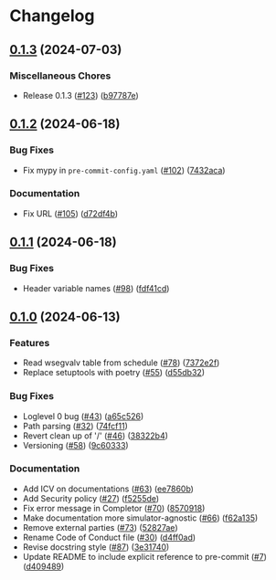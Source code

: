 # Changelog

## [0.1.3](https://github.com/equinor/completor/compare/v0.1.2...v0.1.3) (2024-07-03)


### Miscellaneous Chores

* Release 0.1.3 ([#123](https://github.com/equinor/completor/issues/123)) ([b97787e](https://github.com/equinor/completor/commit/b97787e074f43148f098ee10cca8709e1d12d5d7))

## [0.1.2](https://github.com/equinor/completor/compare/v0.1.1...v0.1.2) (2024-06-18)


### Bug Fixes

* Fix mypy in `pre-commit-config.yaml` ([#102](https://github.com/equinor/completor/issues/102)) ([7432aca](https://github.com/equinor/completor/commit/7432aca0556289a16d0426331b350b99bc9c4239))


### Documentation

* Fix URL ([#105](https://github.com/equinor/completor/issues/105)) ([d72df4b](https://github.com/equinor/completor/commit/d72df4b513b60ee805f5a8148bee04789d465cf6))

## [0.1.1](https://github.com/equinor/completor/compare/v0.1.0...v0.1.1) (2024-06-18)


### Bug Fixes

* Header variable names ([#98](https://github.com/equinor/completor/issues/98)) ([fdf41cd](https://github.com/equinor/completor/commit/fdf41cd05758ee5a8b8d68339ffa4b6af3b5ff44))

## [0.1.0](https://github.com/equinor/completor/compare/v0.0.1...v0.1.0) (2024-06-13)


### Features

* Read wsegvalv table from schedule ([#78](https://github.com/equinor/completor/issues/78)) ([7372e2f](https://github.com/equinor/completor/commit/7372e2f3698d8476df541737ec72f60bafee2a28))
* Replace setuptools with poetry ([#55](https://github.com/equinor/completor/issues/55)) ([d55db32](https://github.com/equinor/completor/commit/d55db323232f3417b817d9b127bb6fa99759c36e))


### Bug Fixes

* Loglevel 0 bug ([#43](https://github.com/equinor/completor/issues/43)) ([a65c526](https://github.com/equinor/completor/commit/a65c52653a83e027d171e126b301b83a36b651ba))
* Path parsing ([#32](https://github.com/equinor/completor/issues/32)) ([74fcf11](https://github.com/equinor/completor/commit/74fcf11c597557e1fc9215ac6e5dcd6a83c47ff4))
* Revert clean up of '/' ([#46](https://github.com/equinor/completor/issues/46)) ([38322b4](https://github.com/equinor/completor/commit/38322b4b5833fa15b138305579322d7ec9572390))
* Versioning ([#58](https://github.com/equinor/completor/issues/58)) ([9c60333](https://github.com/equinor/completor/commit/9c603337307989656c0a9c915a7ea7d417f3928a))


### Documentation

* Add ICV on documentations ([#63](https://github.com/equinor/completor/issues/63)) ([ee7860b](https://github.com/equinor/completor/commit/ee7860b000fd8bd15440e9f19c09384bbcb7f591))
* Add Security policy ([#27](https://github.com/equinor/completor/issues/27)) ([f5255de](https://github.com/equinor/completor/commit/f5255de00b86d521e1497c028129c14177b9baa6))
* Fix error message in Completor ([#70](https://github.com/equinor/completor/issues/70)) ([8570918](https://github.com/equinor/completor/commit/85709180c773fbed30670ed95736ac6521c6e586))
* Make documentation more simulator-agnostic ([#66](https://github.com/equinor/completor/issues/66)) ([f62a135](https://github.com/equinor/completor/commit/f62a135a278197178b8c8989c77528cbd2e40502))
* Remove external parties ([#73](https://github.com/equinor/completor/issues/73)) ([52827ae](https://github.com/equinor/completor/commit/52827ae19f5209ea57f7b632501d84444146b51d))
* Rename Code of Conduct file ([#30](https://github.com/equinor/completor/issues/30)) ([d4ff0ad](https://github.com/equinor/completor/commit/d4ff0adc7d0252385b58b05fa09a800894c2f6c8))
* Revise docstring style ([#87](https://github.com/equinor/completor/issues/87)) ([3e31740](https://github.com/equinor/completor/commit/3e3174086f3ff7d725c69222b007e7d4cb011935))
* Update README to include explicit reference to pre-commit ([#7](https://github.com/equinor/completor/issues/7)) ([d409489](https://github.com/equinor/completor/commit/d40948966edd8e23c4d520075a5ad603d253cfd9))
